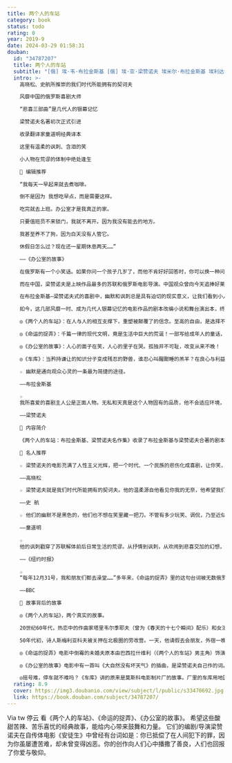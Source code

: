 ```yaml
---
title: 两个人的车站
category: book
status: todo
rating: 0
year: 2019-9
date: 2024-03-29 01:58:31
douban:
  id: "34787207"
  title: 两个人的车站
  subtitle: "[俄] 埃·韦·布拉金斯基 [俄] 埃·亚·梁赞诺夫 埃米尔·布拉金斯基 埃利达尔·梁赞诺夫 / 2019 / 四川人民出版社"
  intro: >-
    高晓松、史航所推崇的我们时代所能拥有的契诃夫

    风靡中国的俄罗斯喜剧大师

    “悲喜三部曲”是几代人的银幕记忆

    梁赞诺夫名著初次正式引进

    收录翻译家童道明经典译本

    这里有温柔的讽刺、含泪的笑

    小人物在荒谬的体制中绝处逢生

    📖 编辑推荐

    “我每天一早起来就去煮咖啡。

    倒不是因为 我想吃早点，而是需要这样。

    吃完就去上班。办公室才是我真正的家。

    只要值班员不来锁门，我就不离开。因为我没有能去的地方。

    我甚至养不了狗，因为白天没有人管它。

    休假日怎么过？现在还一星期休息两天……”

    ——《办公室的故事》

    在俄罗斯有一个小笑话。如果你问一个孩子几岁了，而他不肯好好回答时，你可以换一种问法：“你看过几遍《命运的捉弄》？”如果他说10遍，那你可以推断这个孩子今年10岁了。这是因为，《命运的捉弄》是陪伴俄罗斯人迎接每个新年的永远的童话，片子的主人公在人们心中早已成了亲人般的存在。不夸张地说，俄罗斯人对这部电影的长情，堪比中国人对饺子的热爱。

    而在中国，梁赞诺夫是上映作品最多的苏联和俄罗斯电影导演。中国观众曾向今天追捧好莱坞电影一样，狂热地为他贡献票房和收视率；话剧版《办公室的故事》《命运的捉弄》《青春禁忌游戏》等，至今仍在我们的舞台上常演不衰。

    在布拉金斯基—梁赞诺夫式的喜剧中，幽默和讽刺总是具有迫切的现实意义，让我们看到小人物在荒谬的体制中如何生存。即使时代变迁，这份温柔的讽刺，依然能让我们含泪而笑。

    如今，这几部风靡一时、成为几代人银幕记忆的电影作品的剧本改编小说和舞台演出本，终于得以初次引进出版，并收录翻译家童道明的经典译本，另附专门撰写的导读文章，引领读者走进梁赞诺夫的喜剧世界。

    ◎《两个人的车站》：在人与人的相互支撑下，重塑被颠覆了的信念。至高的自由，是选择不逃。

    ◎《命运的捉弄》：千篇一律的现代文明，竟是生活中巨大的荒诞！一部写给成年人的童话，为疲惫的心融化冰雪。

    ◎《办公室的故事》：人心的面子在笑，人心的里子在哭。孤独并不可耻，改变从来不晚！

    ◎《车库》：当矜持谦让的知识分子变成残忍的野兽，谁忍心叫醒酣睡的羔羊？在良心与利益的较量中，目睹“民主生活”之怪现状。

    ☆ 幽默是通向观众心灵的一条最为简捷的途径。

    ——布拉金斯基

    ☆
    我所喜爱的喜剧主人公是正面人物。无私和天真是这个人物固有的品质，他不会适应环境，而且常常是个倒霉鬼。但是他从未感到过自己是不幸的。他心地善良，富有同情心，而且从不将自己的道德准则强加于周围的人——他只是依照道德规范而生活，这些道德规范对他来说就像空气那样自然。

    ——梁赞诺夫

    📖 内容简介

    《两个人的车站：布拉金斯基、梁赞诺夫名作集》收录了布拉金斯基与梁赞诺夫合著的剧本小说《两个人的车站》《命运的捉弄，或蒸得舒服……》，以及戏剧剧本《办公室的故事》《车库》。

    📖 名人推荐

    ☆ 梁赞诺夫的电影充满了人性主义光辉，把一个时代、一个民族的悲伤化成喜剧，让你笑，但让你心里充满了感动。

    ——高晓松

    ☆ 梁赞诺夫就是我们时代所能拥有的契诃夫。他的温柔源自他看见你我的无奈，他希望我们深呼吸，然后大笑。

    ——史 航

    ☆ 他们的幽默不是黑色的，他们也不想在笑里藏一把刀。不管有多少玩笑、调侃，乃至近似闹剧的噱头，背后总是流淌着人性的暖流。

    ——童道明

    ☆
    他的讽刺戳穿了苏联解体前后日常生活的荒谬。从抒情到讽刺，从欢闹到悲喜交加的幻想，他能驾驭每一种喜剧色彩。……和比利·怀尔德一样，他的影片风格怪诞，偏爱骗子和无赖。和希区柯克一样，他有客串出镜的癖好。和伍迪·艾伦一样，他有一种天赋，善于将可爱却失败的知识分子的困境戏剧化。

    ——《纽约时报》

    ☆
    “每年12月31号，我和朋友们都去澡堂……”多年来，《命运的捉弄》里的这句台词被无数俄罗斯人引用过。和梁赞诺夫电影里的无数台词一样，它已经成了俄语结构的一部分。

    ——BBC

    📖 故事背后的故事

    ◎《两个人的车站》，两个真实的故事。

    20世纪60年代，热恋中的作曲家塔里韦尔季耶夫（曾为《春天的十七个瞬间》配乐）和女演员马克萨科娃（瓦赫坦戈夫剧院《叶甫盖尼·奥涅金》中奶妈的饰演者）驾车出行，不幸撞死了一名男子。作曲家坚称开车的是自己，最终被判入狱两年。但由于调查整整持续了两年，他在审判后即被赦免。不过这段恋情也画上了句号。

    50年代初，诗人斯梅利亚科夫被关押在北极圈的劳改营。一天，他请假去会朋友，外宿一晚，结果睡过了头。为了赶上早点名（否则等同于逃跑），他和朋友们在雪地里跑了几公里，最后他实在跑不动了，被朋友们拖着到了营门口。

    ◎《命运的捉弄》电影中倒霉的未婚夫原本由巴西拉什维利（《两个人的车站》男主角）饰演，但在开拍后，他由于父亲和圣彼得堡大剧院的同事先后去世，无法继续参演，只好由雅科夫列夫接棒这个角色。但在影片中，女主角把被男主角丢到窗外的未婚夫照片（这时照片上是雅科夫列夫）捡起来时，观众看到的其实是巴西拉什维利的照片，因为镜头没有来得及补拍。

    ◎《办公室的故事》电影中有一首叫《大自然没有坏天气》的插曲，是梁赞诺夫自己作的词。但他把歌词交给作曲家彼得罗夫时，出于难为情，谎称这是英国诗人威廉·布莱克的诗。作曲家当时不疑有他，后来才得知真相，进而慢慢发现，在两人的长期合作中，梁赞诺夫给他的很多“著名诗人的诗作”都是导演自己写的。

    ◎摇号难，停车就不难吗？《车库》讲的原来是莫斯科电影制片厂的故事。厂里的车库用地因被新修的高速路穿过，不得不减少车位，车库修建合作社管委会为此召开会议。梁赞诺夫花了30分钟来到现场，没想到会一开就是一天。那些正派、聪明的艺术家，包括在全国乃至世界闻名的人物，为了保住自己的车位不惜互相攻击，场面极其不堪。梁赞诺夫深受震撼，于是创作了这个剧本，并在片中饰演了一个全程睡觉因而丢了车位的倒霉蛋。
  rating: 8.9
  cover: https://img3.doubanio.com/view/subject/l/public/s33470692.jpg
  link: https://book.douban.com/subject/34787207/
---
```


Via tw 停云 看《两个人的车站》、《命运的捉弄》、《办公室的故事》。
希望这些酸甜苦辣、苦乐喜忧的经典故事，能给内心带来鼓舞和力量。
它们的编剧/导演梁赞诺夫在自传体电影《安徒生》中曾经有台词如是：你已抵偿了在人间犯下的罪，因为你虽屡遭苦难，却未曾变得凶恶。你的创作向人们心中播撒了善良，人们也回报了你爱与敬仰。
